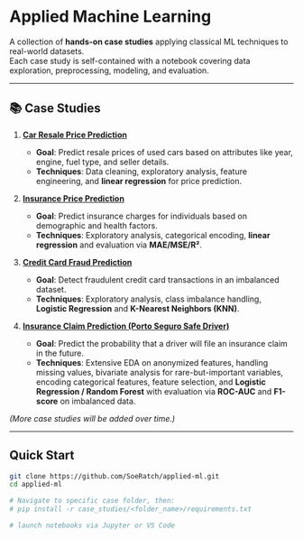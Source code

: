 # Applied Machine Learning

A collection of **hands-on case studies** applying classical ML techniques to real-world datasets.  
Each case study is self-contained with a notebook covering data exploration, preprocessing, modeling, and evaluation.

---

## 📚 Case Studies

1. **[Car Resale Price Prediction](01_car_resale_price/)**  
   - **Goal**: Predict resale prices of used cars based on attributes like year, engine, fuel type, and seller details.  
   - **Techniques**: Data cleaning, exploratory analysis, feature engineering, and **linear regression** for price prediction.

2. **[Insurance Price Prediction](02_insurance_price_prediction/)**
   - **Goal**: Predict insurance charges for individuals based on demographic and health factors.
   - **Techniques**: Exploratory analysis, categorical encoding, **linear regression** and evaluation via **MAE/MSE/R²**.

3. **[Credit Card Fraud Prediction](03_credit_card_fraud/)**
   - **Goal**: Detect fraudulent credit card transactions in an imbalanced dataset.  
   - **Techniques**: Exploratory analysis, class imbalance handling, **Logistic Regression** and **K-Nearest Neighbors (KNN)**.
   
4. **[Insurance Claim Prediction (Porto Seguro Safe Driver)](04_insurance_claim_prediction/)**  
   - **Goal**: Predict the probability that a driver will file an insurance claim in the future.  
   - **Techniques**: Extensive EDA on anonymized features, handling missing values, bivariate analysis for rare-but-important variables, encoding categorical features, feature selection, and **Logistic Regression / Random Forest** with evaluation via **ROC-AUC** and **F1-score** on imbalanced data.


*(More case studies will be added over time.)*

---

## Quick Start

```bash
git clone https://github.com/SoeRatch/applied-ml.git
cd applied-ml

# Navigate to specific case folder, then:
# pip install -r case_studies/<folder_name>/requirements.txt

# launch notebooks via Jupyter or VS Code
```

